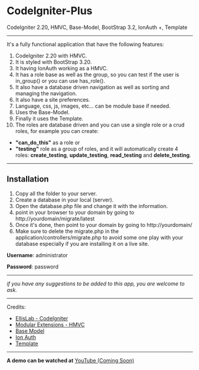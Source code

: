 CodeIgniter-Plus
================

CodeIgniter 2.20, HMVC, Base-Model, BootStrap 3.2, IonAuth +, Template

---

It's a fully functional application that have the following features:

1. CodeIgniter 2.20 with HMVC.
1. It is styled with BootStrap 3.20.
1. It having IonAuth working as a HMVC.
1. It has a role base as well as the group, so you can test if the user is in_group() or you can use has_role().
1. It also have a database driven navigation as well as sorting and managing the navigation.
1. It also have a site preferences.
1. Language, css, js, images, etc... can be module base if needed.
1. Uses the Base-Model.
1. Finally it uses the Template.
1. The roles are database driven and you can use a single role or 	a crud roles, for example you can create:

- **"can_do_this"** as a role or
- **"testing"** role as a group of roles, and it will automatically create 4 roles: **create_testing**,  **update_testing**, **read_testing** and **delete_testing**.
---
**Installation**
---

1. Copy all the folder to your server.
1. Create a database in your local (server).
1. Open the database.php file and change it with the information.
1. point in your browser to your domain by going to http://yourdomain/migrate/latest
1. Once it's done, then point to your domain by going to http://yourdomain/
1. Make sure to delete the migrate.php in the application/controllers/migrate.php to avoid some one play with your database especially if you are installing it on a live site.

**Username**: administrator

**Password**: password

---

_if you have any suggestions to be added to this app, you are welcome to ask._

---
Credits:
- [EllisLab - CodeIgniter](https://github.com/EllisLab/CodeIgniter)
- [Modular Extensions - HMVC](https://bitbucket.org/wiredesignz/codeigniter-modular-extensions-hmvcxxx)
- [Base Model](https://github.com/jamierumbelow/codeigniter-base-model/blob/master/core/MY_Model.php)
- [Ion Auth](https://github.com/benedmunds/CodeIgniter-Ion-Auth)
- [Template](https://github.com/philsturgeon/codeigniter-template)

---
**A demo can be watched at** [YouTube (Coming Soon)](#)
